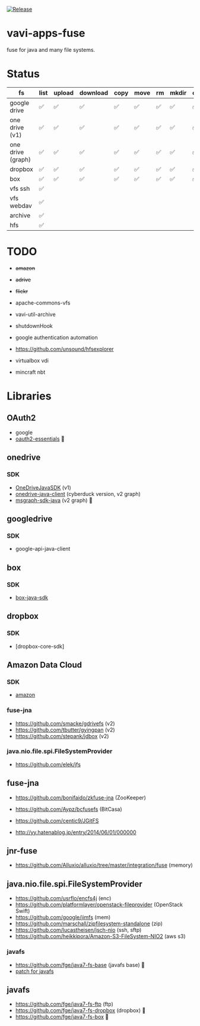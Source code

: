 [![Release](https://jitpack.io/v/umjammer/vavi-apps-fuse.svg)](https://jitpack.io/#umjammer/vavi-apps-fuse)

# vavi-apps-fuse

fuse for java and many file systems.

# Status

| fs                 | list | upload | download | copy | move | rm | mkdir | cache | watch | library |
|--------------------|------|--------|----------|------|------|----|-------|-------|-------|---------|
| google drive       | ✅    | ✅      | ✅        | ✅    | ✅    | ✅  | ✅     | ✅     |       | google-api-services-drive |
| one drive (v1)     | ✅    | ✅      | ✅        | ✅    | ✅    | ✅  | ✅     | ✅     |       | [OneDriveJavaSDK](https://github.com/umjammer/OneDriveJavaSDK) |
| one drive (graph)  | ✅    | ✅      | ✅        | ✅    | ✅    | ✅  | ✅     | ✅     |       | |
| dropbox            | ✅    | ✅      | ✅        | ✅    | ✅    | ✅  | ✅     | ✅     |       | [java7-fs-dropbox](https://github.com/umjammer/java7-fs-dropbox) |
| box                | ✅    | ✅      | ✅        | ✅    | ✅    | ✅  | ✅     | ✅     |       | [java7-fs-box](https://github.com/umjammer/java7-fs-box) |
| vfs ssh            | ✅    |        |          |      |      |    |       |       |       | [commons-vfs2]() |
| vfs webdav         | ✅    |        |          |      |      |    |       |       |       | [commons-vfs2-sandbox]() |
| archive            | ✅    |        |          |      |      |    |       |       |       | [vavi-util-archive]() |
| hfs                | ✅    |        |          |      |      |    |       |       |       | [hfsexplorer](https://github.com/umjammer/hfsexplorer) |


# TODO

 * ~~amazon~~
 * ~~adrive~~
 * ~~flickr~~

 * apache-commons-vfs
 * vavi-util-archive

 * shutdownHook

 * google authentication automation

 * https://github.com/unsound/hfsexplorer

 * virtualbox vdi

 * mincraft nbt

# Libraries

## OAuth2

 * google
 * [oauth2-essentials](https://github.com/dmfs/oauth2-essentials) 🎯

## onedrive

### SDK

  * [OneDriveJavaSDK](https://github.com/tawalaya/OneDriveJavaSDK) (v1)
  * [onedrive-java-client](https://github.com/iterate-ch/onedrive-java-client) (cyberduck version, v2 graph)
  * [msgraph-sdk-java](https://github.com/microsoftgraph/msgraph-sdk-java) (v2 graph) 🎯

## googledrive

### SDK

  * google-api-java-client

## box

### SDK

  * [box-java-sdk](https://github.com/box/box-java-sdk)

## dropbox

### SDK

  * [dropbox-core-sdk]

## Amazon Data Cloud

### SDK

 * [amazon](https://github.com/yetisno/ACD-JAPI)

### fuse-jna

 * https://github.com/smacke/gdrivefs (v2)
 * https://github.com/tbutter/gyingpan (v2)
 * https://github.com/stepank/jdbox (v2)

### java.nio.file.spi.FileSystemProvider

 * https://github.com/elek/jfs

## fuse-jna

 * https://github.com/bonifaido/zkfuse-jna (ZooKeeper)
 * https://github.com/Aypz/bcfusefs (BitCasa)
 * https://github.com/centic9/JGitFS

 * http://yy.hatenablog.jp/entry/2014/06/01/000000

## jnr-fuse

 * https://github.com/Alluxio/alluxio/tree/master/integration/fuse (memory)

## java.nio.file.spi.FileSystemProvider

 * https://github.com/usrflo/encfs4j (enc)
 * https://github.com/platformlayer/openstack-fileprovider (OpenStack Swift)
 * https://github.com/google/jimfs (mem)
 * https://github.com/marschall/zipfilesystem-standalone (zip)
 * https://github.com/lucastheisen/jsch-nio (ssh, sftp)
 * https://github.com/heikkipora/Amazon-S3-FileSystem-NIO2 (aws s3)

### javafs

 * https://github.com/fge/java7-fs-base (javafs base) 🎯
 * [patch for javafs](https://github.com/umjammer/javafs)

## javafs

 * https://github.com/fge/java7-fs-ftp (ftp)
 * https://github.com/fge/java7-fs-dropbox (dropbox) 🎯
 * https://github.com/fge/java7-fs-box 🎯
